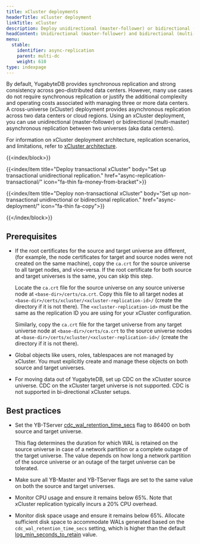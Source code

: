 ```yaml
---
title: xCluster deployments
headerTitle: xCluster deployment
linkTitle: xCluster
description: Deploy unidirectional (master-follower) or bidirectional (multi-master) asynchronous replication between two universes
headContent: Unidirectional (master-follower) and bidirectional (multi-master) replication
menu:
  stable:
    identifier: async-replication
    parent: multi-dc
    weight: 610
type: indexpage
---
```

By default, YugabyteDB provides synchronous replication and strong consistency across geo-distributed data centers. However, many use cases do not require synchronous replication or justify the additional complexity and operating costs associated with managing three or more data centers. A cross-universe (xCluster) deployment provides asynchronous replication across two data centers or cloud regions. Using an xCluster deployment, you can use unidirectional (master-follower) or bidirectional (multi-master) asynchronous replication between two universes (aka data centers).

For information on xCluster deployment architecture, replication scenarios, and limitations, refer to [xCluster architecture](../../../architecture/docdb-replication/async-replication/).

{{<index/block>}}

  {{<index/item
    title="Deploy transactional xCluster"
    body="Set up transactional unidirectional replication."
    href="async-replication-transactional/"
    icon="fa-thin fa-money-from-bracket">}}

  {{<index/item
    title="Deploy non-transactional xCluster"
    body="Set up non-transactional unidirectional or bidirectional replication."
    href="async-deployment/"
    icon="fa-thin fa-copy">}}

{{</index/block>}}

## Prerequisites

- If the root certificates for the source and target universe are different, (for example, the node certificates for target and source nodes were not created on the same machine), copy the `ca.crt` for the source universe to all target nodes, and vice-versa. If the root certificate for both source and target universes is the same, you can skip this step.

    Locate the `ca.crt` file for the source universe on any source universe node at `<base-dir>/certs/ca.crt`. Copy this file to all target nodes at `<base-dir>/certs/xcluster/<xcluster-replication-id>/` (create the directory if it is not there). The `<xcluster-replication-id>` must be the same as the replication ID you are using for your xCluster configuration.

    Similarly, copy the `ca.crt` file for the target universe from any target universe node at `<base-dir>/certs/ca.crt` to the source universe nodes at `<base-dir>/certs/xcluster/<xcluster-replication-id>/` (create the directory if it is not there).

- Global objects like users, roles, tablespaces are not managed by xCluster. You must explicitly create and manage these objects on both source and target universes.

- For moving data out of YugabyteDB, set up CDC on the xCluster source universe. CDC on the xCluster target universe is not supported. CDC is not supported in bi-directional xCluster setups.

## Best practices

- Set the YB-TServer [cdc_wal_retention_time_secs](../../../reference/configuration/all-flags-yb-tserver/#cdc-wal-retention-time-secs) flag to 86400 on both source and target universe.

    This flag determines the duration for which WAL is retained on the source universe in case of a network partition or a complete outage of the target universe. The value depends on how long a network partition of the source universe or an outage of the target universe can be tolerated.

- Make sure all YB-Master and YB-TServer flags are set to the same value on both the source and target universes.

- Monitor CPU usage and ensure it remains below 65%. Note that xCluster replication typically incurs a 20% CPU overhead.

- Monitor disk space usage and ensure it remains below 65%. Allocate sufficient disk space to accommodate WALs generated based on the `cdc_wal_retention_time_secs` setting, which is higher than the default [log_min_seconds_to_retain](../../../reference/configuration/yb-tserver/#log-min-seconds-to-retain) value.
